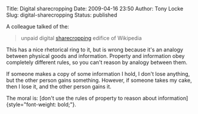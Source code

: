 Title: Digital sharecropping
Date: 2009-04-16 23:50
Author: Tony Locke
Slug: digital-sharecropping
Status: published

A colleague talked of the:  

> unpaid digital [sharecropping](http://en.wikipedia.org/wiki/Sharecropping) edifice of Wikipedia

This has a nice rhetorical ring to it, but is wrong because it's an analogy between physical goods and information. Property and information obey completely different rules, so you can't reason by analogy between them.  
  
If someone makes a copy of some information I hold, I don't lose anything, but the other person gains something. However, if someone takes my cake, then I lose it, and the other person gains it.  
  
The moral is: [don't use the rules of property to reason about information]{style="font-weight: bold;"}.
